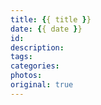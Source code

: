 ```yaml
---
title: {{ title }}
date: {{ date }}
id: 
description: 
tags: 
categories: 
photos: 
original: true
---
```

